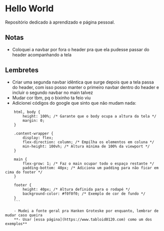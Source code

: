 # Hello World

Repositório dedicado à aprendizado e página pessoal.

## Notas

- Coloquei a navbar por fora o header pra que ela pudesse passar do header acompanhando a tela

## Lembretes

- Criar uma segunda navbar idêntica que surge depois que a tela passa do header, com isso posso manter o primeiro navbar dentro do header e incluir o segundo navbar no main talvez
- Mudar cor tbm, pq o bixinho ta feio viu
- Adicionei códigos do google que sinto que não mudam nada:
```
    html, body {
        height: 100%; /* Garante que o body ocupa a altura da tela */
        margin: 0;
    }

    .content-wrapper {
        display: flex;
        flex-direction: column; /* Empilha os elementos em coluna */
        min-height: 100vh; /* Altura mínima de 100% da viewport */
    }

    main {
        flex-grow: 1; /* Faz o main ocupar todo o espaço restante */
        padding-bottom: 40px; /* Adiciona um padding para não ficar em cima do footer */
    }

    footer {
        height: 40px; /* Altura definida para o rodapé */
        background-color: #f0f0f0; /* Exemplo de cor de fundo */
    }
    ```

    - Mudei a fonte geral pra Hanken Groteske por enquanto, lembrar de mudar caso queira
    **- Usar [essa página](https://www.tabloid0120.com) como um dos exemplos**
